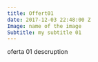 ```yaml
---
title: Offert01
date: 2017-12-03 22:48:00 Z
Image: name of the image
Subtitle: my subtitle 01
---
```


oferta 01 descruption